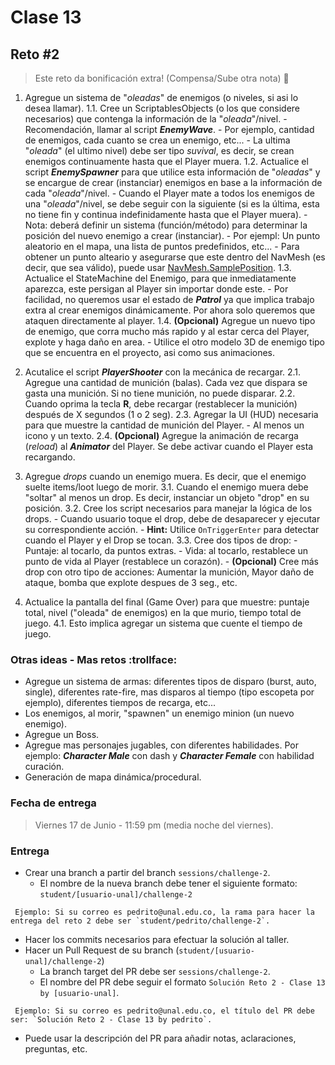 # Clase 13

## Reto #2

> Este reto da bonificación extra! (Compensa/Sube otra nota) :gift:

1. Agregue un sistema de "*oleadas*" de enemigos (o niveles, si asi lo desea llamar).
    1.1. Cree un ScriptablesObjects (o los que considere necesarios) que contenga la información de la "*oleada*"/nivel.
        - Recomendación, llamar al script ***EnemyWave***.
        - Por ejemplo, cantidad de enemigos, cada cuanto se crea un enemigo, etc...
        - La ultima "*oleada*" (el ultimo nivel) debe ser tipo *suvival*, es decir, se crean enemigos continuamente hasta que el Player muera.
    1.2. Actualice el script ***EnemySpawner*** para que utilice esta información de "*oleadas*" y se encargue de crear (instanciar) enemigos en base a la información de cada "*oleada*"/nivel.
        - Cuando el Player mate a todos los enemigos de una "*oleada*"/nivel, se debe seguir con la siguiente (si es la última, esta no tiene fin y continua indefinidamente hasta que el Player muera).
        - Nota: deberá definir un sistema (función/método) para determinar la posición del nuevo enemigo a crear (instanciar).
            - Por ejempl: Un punto aleatorio en el mapa, una lista de puntos predefinidos, etc...
            - Para obtener un punto alteario y asegurarse que este dentro del NavMesh (es decir, que sea válido), puede usar [NavMesh.SamplePosition](https://docs.unity3d.com/ScriptReference/AI.NavMesh.SamplePosition.html).
    1.3. Actualice el StateMachine del Enemigo, para que inmediatamente aparezca, este persigan al Player sin importar donde este.
        - Por facilidad, no queremos usar el estado de ***Patrol*** ya que implica trabajo extra al crear enemigos dinámicamente. Por ahora solo queremos que ataquen directamente al player.
    1.4. **(Opcional)** Agregue un nuevo tipo de enemigo, que corra mucho más rapido y al estar cerca del Player, explote y haga daño en area.
        - Utilice el otro modelo 3D de enemigo tipo que se encuentra en el proyecto, asi como sus animaciones.


2. Acutalice el script ***PlayerShooter*** con la mecánica de recargar.
    2.1. Agregue una cantidad de munición (balas). Cada vez que dispara se gasta una munición. Si no tiene munición, no puede disparar.
    2.2. Cuando oprima la tecla **R**, debe recargar (restablecer la munición) después de X segundos (1 o 2 seg).
    2.3. Agregar la UI (HUD) necesaria para que muestre la cantidad de munición del Player.
        - Al menos un icono y un texto.
    2.4. **(Opcional)** Agregue la animación de recarga (*reload*) al ***Animator*** del Player. Se debe activar cuando el Player esta recargando.

3. Agregue *drops* cuando un enemigo muera. Es decir, que el enemigo suelte items/loot luego de morir.
    3.1. Cuando el enemigo muera debe "soltar" al menos un drop. Es decir, instanciar un objeto "drop" en su posición.
    3.2. Cree los script necesarios para manejar la lógica de los drops. 
        - Cuando usuario toque el drop, debe de desaparecer y ejecutar su correspondiente acción.
        - **Hint:** Utilice `OnTriggerEnter` para detectar cuando el Player y el Drop se tocan.
    3.3. Cree dos tipos de drop:
        - Puntaje: al tocarlo, da puntos extras.
        - Vida: al tocarlo, restablece un punto de vida al Player (restablece un corazón).
        - **(Opcional)** Cree más drop con otro tipo de acciones: Aumentar la munición, Mayor daño de ataque, bomba que explote despues de 3 seg., etc.

4. Actualice la pantalla del final (Game Over) para que muestre: puntaje total, nivel ("oleada" de enemigos) en la que murio, tiempo total de juego.
    4.1. Esto implica agregar un sistema que cuente el tiempo de juego.


### Otras ideas - Mas retos :trollface:

- Agregue un sistema de armas: diferentes tipos de disparo (burst, auto, single), diferentes rate-fire, mas disparos al tiempo (tipo escopeta por ejemplo), diferentes tiempos de recarga, etc...
- Los enemigos, al morir, "spawnen" un enemigo minion (un nuevo enemigo).
- Agregue un Boss.
- Agregue mas personajes jugables, con diferentes habilidades. Por ejemplo: ***Character Male*** con dash y ***Character Female*** con habilidad curación.
- Generación de mapa dinámica/procedural.

### Fecha de entrega
> Viernes 17 de Junio - 11:59 pm (media noche del viernes).

### Entrega
- Crear una branch a partir del branch `sessions/challenge-2`.
  - El nombre de la nueva branch debe tener el siguiente formato: `student/[usuario-unal]/challenge-2`
```
 Ejemplo: Si su correo es pedrito@unal.edu.co, la rama para hacer la entrega del reto 2 debe ser `student/pedrito/challenge-2`.
```
- Hacer los commits necesarios para efectuar la solución al taller.
- Hacer un Pull Request de su branch (`student/[usuario-unal]/challenge-2`)
  - La branch target del PR debe ser `sessions/challenge-2`.
  - El nombre del PR debe seguir el formato `Solución Reto 2 - Clase 13  by [usuario-unal]`. 
```
 Ejemplo: Si su correo es pedrito@unal.edu.co, el título del PR debe ser: `Solución Reto 2 - Clase 13 by pedrito`.
```
  - Puede usar la descripción del PR para añadir notas, aclaraciones, preguntas, etc.